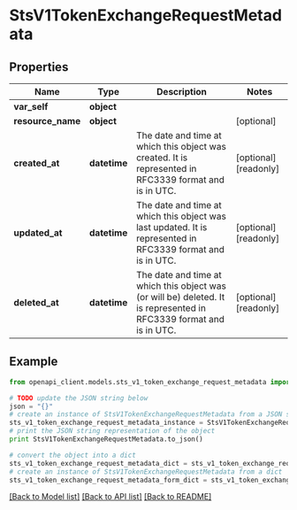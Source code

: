 # StsV1TokenExchangeRequestMetadata


## Properties
Name | Type | Description | Notes
------------ | ------------- | ------------- | -------------
**var_self** | **object** |  | 
**resource_name** | **object** |  | [optional] 
**created_at** | **datetime** | The date and time at which this object was created. It is represented in RFC3339 format and is in UTC. | [optional] [readonly] 
**updated_at** | **datetime** | The date and time at which this object was last updated. It is represented in RFC3339 format and is in UTC. | [optional] [readonly] 
**deleted_at** | **datetime** | The date and time at which this object was (or will be) deleted. It is represented in RFC3339 format and is in UTC. | [optional] [readonly] 

## Example

```python
from openapi_client.models.sts_v1_token_exchange_request_metadata import StsV1TokenExchangeRequestMetadata

# TODO update the JSON string below
json = "{}"
# create an instance of StsV1TokenExchangeRequestMetadata from a JSON string
sts_v1_token_exchange_request_metadata_instance = StsV1TokenExchangeRequestMetadata.from_json(json)
# print the JSON string representation of the object
print StsV1TokenExchangeRequestMetadata.to_json()

# convert the object into a dict
sts_v1_token_exchange_request_metadata_dict = sts_v1_token_exchange_request_metadata_instance.to_dict()
# create an instance of StsV1TokenExchangeRequestMetadata from a dict
sts_v1_token_exchange_request_metadata_form_dict = sts_v1_token_exchange_request_metadata.from_dict(sts_v1_token_exchange_request_metadata_dict)
```
[[Back to Model list]](../ccloud/README.md#documentation-for-models) [[Back to API list]](../ccloud/README.md#documentation-for-api-endpoints) [[Back to README]](../ccloud/README.md)


